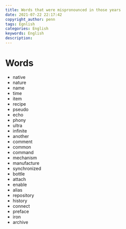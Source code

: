 ```yaml
---
title: Words that were mispronounced in those years
date: 2021-07-22 22:17:42
copyright_author: penn
tags: Egnlish
categories: English
keywords: English
description: 
---
```




# Words

- native
- nature
- name
- time
- item
- recipe
- pseudo
- echo
- phony
- ultra
- infinite
- another
- comment
- common
- command
- mechanism
- manufacture
- synchronized
- bottle
- attach
- enable
- alias
- repository
- history
- connect
- preface
- iron
- archive
